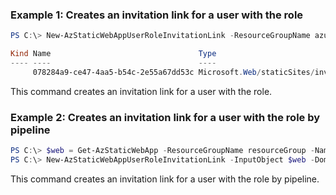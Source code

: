 ### Example 1: Creates an invitation link for a user with the role
```powershell
PS C:\> New-AzStaticWebAppUserRoleInvitationLink -ResourceGroupName azure-rg-test -Name staticweb-pwsh02 -Domain 'blue-wave-0e445fe0f.azurestaticapps.net' -Provider 'github' -UserDetail 'LucasYao93' -Role 'reader' -NumHoursToExpiration 1

Kind Name                                 Type
---- ----                                 ----
     078284a9-ce47-4aa5-b54c-2e55a67dd53c Microsoft.Web/staticSites/invitations
```

This command creates an invitation link for a user with the role.

### Example 2: Creates an invitation link for a user with the role by pipeline
```powershell
PS C:\> $web = Get-AzStaticWebApp -ResourceGroupName resourceGroup -Name staticweb00
PS C:\> New-AzStaticWebAppUserRoleInvitationLink -InputObject $web -Domain 'Hostname' -Provider 'github' -UserDetail 'LucasYao93' -Role 'admin,contributor' -NumHoursToExpiration 1

```

This command creates an invitation link for a user with the role by pipeline.

